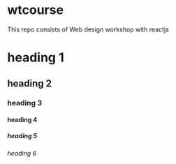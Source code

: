 # wtcourse
This repo consists of Web design workshop with reactjs
# heading 1
## heading 2
### heading 3
#### heading 4
##### heading 5
###### heading 6
